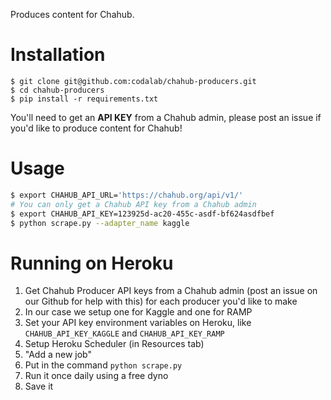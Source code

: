 Produces content for Chahub.

Installation
============

```
$ git clone git@github.com:codalab/chahub-producers.git
$ cd chahub-producers
$ pip install -r requirements.txt
```

You'll need to get an **API KEY** from a Chahub admin, please post an issue if you'd like to produce content for Chahub!

Usage
=====

```bash
$ export CHAHUB_API_URL='https://chahub.org/api/v1/'
# You can only get a Chahub API key from a Chahub admin
$ export CHAHUB_API_KEY=123925d-ac20-455c-asdf-bf624asdfbef
$ python scrape.py --adapter_name kaggle
```


Running on Heroku
=================

1. Get Chahub Producer API keys from a Chahub admin (post an issue on our Github for help with this) for each producer you'd like to make
1. In our case we setup one for Kaggle and one for RAMP
1. Set your API key environment variables on Heroku, like `CHAHUB_API_KEY_KAGGLE` and `CHAHUB_API_KEY_RAMP`
1. Setup Heroku Scheduler (in Resources tab)
1. "Add a new job"
1. Put in the command `python scrape.py`
1. Run it once daily using a free dyno
1. Save it
